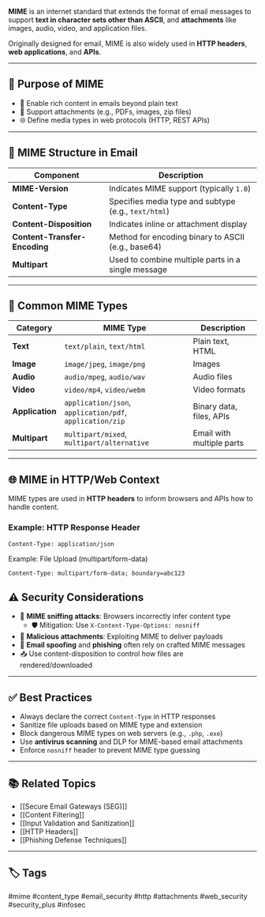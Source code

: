 **MIME** is an internet standard that extends the format of email messages to support **text in character sets other than ASCII**, and **attachments** like images, audio, video, and application files.

Originally designed for email, MIME is also widely used in **HTTP headers**, **web applications**, and **APIs**.

---

## 🎯 Purpose of MIME

- 🧾 Enable rich content in emails beyond plain text
- 📎 Support attachments (e.g., PDFs, images, zip files)
- 🌐 Define media types in web protocols (HTTP, REST APIs)

---

## 🧱 MIME Structure in Email

| Component            | Description                                                |
|-----------------------|------------------------------------------------------------|
| **MIME-Version**       | Indicates MIME support (typically `1.0`)                   |
| **Content-Type**       | Specifies media type and subtype (e.g., `text/html`)       |
| **Content-Disposition**| Indicates inline or attachment display                     |
| **Content-Transfer-Encoding** | Method for encoding binary to ASCII (e.g., base64)  |
| **Multipart**          | Used to combine multiple parts in a single message         |

---

## 🧾 Common MIME Types

| Category     | MIME Type                  | Description                          |
|--------------|----------------------------|--------------------------------------|
| **Text**      | `text/plain`, `text/html`   | Plain text, HTML                     |
| **Image**     | `image/jpeg`, `image/png`   | Images                               |
| **Audio**     | `audio/mpeg`, `audio/wav`   | Audio files                          |
| **Video**     | `video/mp4`, `video/webm`   | Video formats                        |
| **Application** | `application/json`, `application/pdf`, `application/zip` | Binary data, files, APIs     |
| **Multipart** | `multipart/mixed`, `multipart/alternative` | Email with multiple parts         |

---

## 🌐 MIME in HTTP/Web Context

MIME types are used in **HTTP headers** to inform browsers and APIs how to handle content.

### Example: HTTP Response Header
```http
Content-Type: application/json
```

Example: File Upload (multipart/form-data)
```
Content-Type: multipart/form-data; boundary=abc123
```

## ⚠️ Security Considerations

- 🐞 **MIME sniffing attacks**: Browsers incorrectly infer content type
    - 🛡️ Mitigation: Use `X-Content-Type-Options: nosniff`
- 📎 **Malicious attachments**: Exploiting MIME to deliver payloads
- 🔐 **Email spoofing** and **phishing** often rely on crafted MIME messages
- 📥 Use content-disposition to control how files are rendered/downloaded

---

## ✅ Best Practices

- Always declare the correct `Content-Type` in HTTP responses
- Sanitize file uploads based on MIME type and extension
- Block dangerous MIME types on web servers (e.g., `.php`, `.exe`)
- Use **antivirus scanning** and DLP for MIME-based email attachments
- Enforce `nosniff` header to prevent MIME type guessing

---

## 📚 Related Topics

- [[Secure Email Gateways (SEG)]]
- [[Content Filtering]]
- [[Input Validation and Sanitization]]
- [[HTTP Headers]]
- [[Phishing Defense Techniques]]

---

## 🏷 Tags

#mime #content_type #email_security #http #attachments #web_security #security_plus #infosec